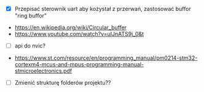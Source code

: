 
- [x] Przepisać sterownik uart aby kożystał z przerwań, zastosować buffor "ring buffor" 
- https://en.wikipedia.org/wiki/Circular_buffer
- https://www.youtube.com/watch?v=uIJnATS9j_0&t

- [ ] api do nvic?
 - https://www.st.com/resource/en/programming_manual/pm0214-stm32-cortexm4-mcus-and-mpus-programming-manual-stmicroelectronics.pdf

- [ ] Zmienić strukturę folderów projektu??